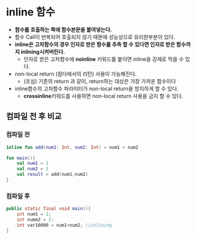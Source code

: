 # inline 함수
- **함수를 호출하는 쪽에 함수본문을 붙여넣는다.**
- 함수 Call이 반복되어 호출되지 않기 때문에 성능상으로 유리한부분이 있다.
- **inline은 고차함수의 경우 인자로 받은 함수를 추측 할 수 있다면 인자로 받은 함수까지 inlining시켜버린다.**
  - 인자로 받은 고차함수에 **noinline** 키워드를 붙이면 inline을 강제로 막을 수 있다.
- non-local return (람다에서의 리턴) 사용이 가능해진다.
  - (조심) 기존의 return 과 같이, return하는 대상은 가장 가까운 함수이다 
- inline함수의 고차함수 파라미터가 non-local return을 방지하게 할 수 있다.
  - **crossinline**키워드를 사용하면 non-local return 사용을 금지 할 수 있다.

## 컴파일 전 후 비교
### 컴파일 전
```kotlin
inline fun add(num1: Int, num2: Int) = num1 + num2

fun main(){
    val num1 = 1
    val num2 = 2
    val result = add(num1,num2)
}
```

### 컴파일 후
```java
public static final void main(){
    int num1 = 1;
    int numm2 = 2;
    int var10000 = num1+num2; //inlining
}
```